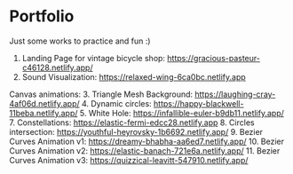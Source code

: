 # Portfolio
Just some works to practice and fun :)

1. Landing Page for vintage bicycle shop: https://gracious-pasteur-c46128.netlify.app/
2. Sound Visualization: https://relaxed-wing-6ca0bc.netlify.app

Canvas animations:
3. Triangle Mesh Background: https://laughing-cray-4af06d.netlify.app/
4. Dynamic circles: https://happy-blackwell-11beba.netlify.app/
5. White Hole: https://infallible-euler-b9db11.netlify.app/
7. Constellations: https://elastic-fermi-edcc28.netlify.app
8. Circles intersection: https://youthful-heyrovsky-1b6692.netlify.app/
9. Bezier Curves Animation v1: https://dreamy-bhabha-aa6ed7.netlify.app/
10. Bezier Curves Animation v2: https://elastic-banach-721e6a.netlify.app/
11. Bezier Curves Animation v3: https://quizzical-leavitt-547910.netlify.app/

